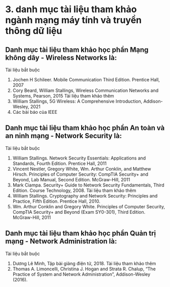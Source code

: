 # 3. danh mục tài liệu tham khảo ngành mạng máy tính và truyền thông dữ liệu
## Danh mục tài liệu tham khảo học phần Mạng không dây - Wireless Networks là:
Tài liệu bắt buộc
1. Jochen H Schileer. Mobile Communication Third Edition. Prentice Hall, 2007
2. Cory Beard, William Stallings, Wireless Communication Networks and Systems, Pearson, 2015
Tài liệu tham khảo thêm
1. William Stallings, 5G Wireless: A Comprehensive Introduction, Addison-Wesley, 2021
2. Các bài báo của IEEE
## Danh mục tài liệu tham khảo học phần An toàn và an ninh mạng - Network Security là:
Tài liệu bắt buộc
1. William Stallings. Network Security Essentials: Applications and Standards, Fourth Edition. Prentice Hall, 2011
2. Vincent Nestler, Gregory White, Wm. Arthur Conklin, and Matthew Hirsch. Principles of Computer Security: CompTIA Security+ and Beyond, Lab Manual, Second Edition. McGraw-Hill, 2011
3. Mark Ciampa. Security+ Guide to Network Security Fundamentals, Third Edition. Course Technology, 2008.
Tài liệu tham khảo thêm
1. William Stallings. Cryptography and Network Security: Principles and Practice, Fifth Edition. Prentice Hall, 2010.
2. Wm. Arthur Conklin and Gregory White. Principles of Computer Security, CompTIA Security+ and Beyond (Exam SY0-301), Third Edition. McGraw-Hill, 2011
## Danh mục tài liệu tham khảo học phần Quản trị mạng - Network Administration là:
Tài liệu bắt buộc
1. Dương Lê Minh, Tập bài giảng điện tử, 2018.
Tài liệu tham khảo thêm
2. Thomas A. Limoncelli, Christina J. Hogan and Strata R. Chalup, “The Practice of System and Network Administration”, Addison-Wesley (2016).
